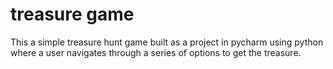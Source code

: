 # treasure game 
This a simple treasure hunt game built as a project in pycharm using python where a user navigates through a series of options to get the treasure.
